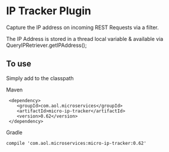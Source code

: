 # IP Tracker Plugin

Capture the IP address on incoming REST Requests via a filter.

The IP Address is stored in a thread local variable & available via QueryIPRetriever.getIPAddress();

## To use

Simply add to the classpath

Maven 

     <dependency>
        <groupId>com.aol.microservices</groupId>  
        <artifactId>micro-ip-tracker</artifactId>
        <version>0.62</version>
     </dependency>
     
Gradle

    compile 'com.aol.microservices:micro-ip-tracker:0.62'